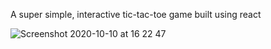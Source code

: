 A super simple, interactive tic-tac-toe game built using react

![Screenshot 2020-10-10 at 16 22 47](https://user-images.githubusercontent.com/28218869/95658782-df632400-0b14-11eb-81ca-d317e7f83bbd.png)

